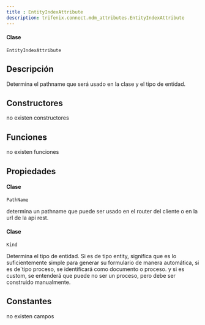 ```yaml
---
title : EntityIndexAttribute
description: trifenix.connect.mdm_attributes.EntityIndexAttribute
---
```




<CodeBlock slots = 'heading, code' repeat = '1' languages = 'C#' />

#### Clase
```
EntityIndexAttribute
```

## Descripción
Determina el pathname que será usado en la clase y
el tipo de entidad.
## Constructores

no existen constructores


## Funciones

no existen funciones

## Propiedades


<CodeBlock slots = 'heading, code' repeat = '1' languages = 'C#' />

#### Clase
```
PathName
```


determina un pathname que puede ser usado en el router del cliente
o en la url de la api rest.

<CodeBlock slots = 'heading, code' repeat = '1' languages = 'C#' />

#### Clase
```
Kind
```


Determina el tipo de entidad.
Si es de tipo entity, significa que es lo suficientemente simple para generar su formulario
de manera automática,
si es de´tipo proceso, se identificará como documento o proceso.
y si es custom, se entenderá que puede no ser un proceso, pero debe ser construido manualmente.
## Constantes
no existen campos

